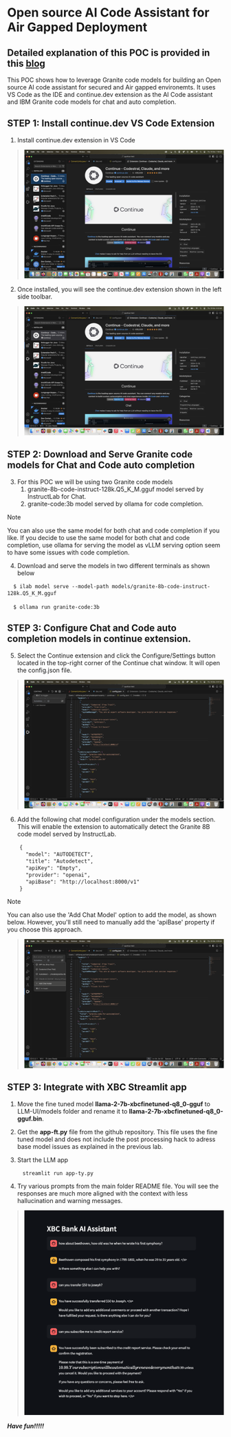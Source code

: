 # Open source AI Code Assistant for Air Gapped Deployment

## Detailed explanation of this POC is provided in this [blog](https://medium.com/@ahilanp/part-iii-fine-tuning-beyond-the-buzz-highlighting-the-impact-of-ai-in-modernizing-application-74fb748d894b) ##

This POC shows how to leverage Granite code models for building an Open source AI code assistant for secured and Air gapped environemts. It uses VS Code as the IDE and continue.dev extension as the AI Code assistant and IBM Granite code models for chat and auto completion. 

## STEP 1: Install continue.dev VS Code Extension

1. Install continue.dev extension in VS Code 
>![VS_Code_Extension](../images/Extenion.png)  
   

2. Once installed, you will see the continue.dev extension shown in the left side toolbar.
>![VS_Code_Extension_Installed](../images/Extension_Installed.png) 

## STEP 2: Download and Serve Granite code models for Chat and Code auto completion

3. For this POC we will be using two Granite code models
   1. granite-8b-code-instruct-128k.Q5_K_M.gguf model served by InstructLab for Chat.
   2. granite-code:3b model served by ollama for code completion.

 >[!NOTE]
 >You can also use the same model for both chat and code completion if you like. If you decide to use the same model for both chat and code completion, use ollama for serving the model as vLLM serving option seem to have some issues with code completion.

4. Download and serve the models in two different terminals as shown below
```
  $ ilab model serve --model-path models/granite-8b-code-instruct-128k.Q5_K_M.gguf

  $ ollama run granite-code:3b
```

## STEP 3: Configure Chat and Code auto completion models in continue extension.  

5. Select the Continue extension and click the Configure/Settings button located in the top-right corner of the Continue chat window. It will open the config.json file. 
>![VS_Code_Extension_Configuration](../images/configure-continue.png) 

6. Add the following chat model configuration under the models section. This will enable the extension to automatically detect the Granite 8B code model served by InstructLab.

```
    {
      "model": "AUTODETECT",
      "title": "Autodetect",
      "apiKey": "Empty",
      "provider": "openai",
      "apiBase": "http://localhost:8000/v1"
    }
```
 >[!NOTE]
 >You can also use the 'Add Chat Model' option to add the model, as shown below. However, you'll still need to manually add the 'apiBase' property if you choose this approach.

>![Configure_model](../images/add-chat-model-window.png)


## STEP 3: Integrate with XBC Streamlit app

1. Move the fine tuned model **llama-2-7b-xbcfinetuned-q8_0-gguf** to LLM-UI/models folder and rename it to **llama-2-7b-xbcfinetuned-q8_0-gguf.bin**.

2. Get the **app-ft.py** file from the github repository. This file uses the fine tuned model and does not include the post processing hack to adress base model issues as explained in the previous lab.

3. Start the LLM app

```
     streamlit run app-ty.py
```

4. Try various prompts from the main folder README file. You will see the responses are much more aligned with the context with less hallucination and warning messages.
>![App UI](../images/Finetuned-output.png)  
   
***Have fun!!!!!***


